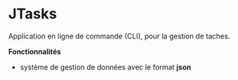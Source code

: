 # JTasks
Application en ligne de commande (CLI), pour la gestion de taches.


**Fonctionnalités** 
- système de gestion de données avec le format **json**
